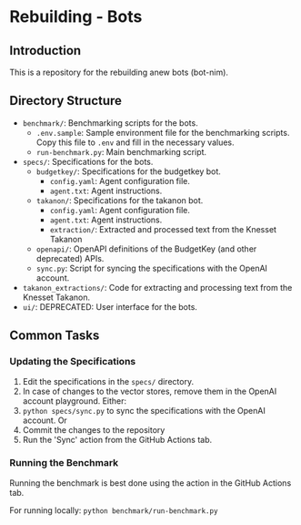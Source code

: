 # Rebuilding - Bots

## Introduction

This is a repository for the rebuilding anew bots (bot-nim).

## Directory Structure

- `benchmark/`: Benchmarking scripts for the bots.
  - `.env.sample`: Sample environment file for the benchmarking scripts.
    Copy this file to `.env` and fill in the necessary values.
  - `run-benchmark.py`: Main benchmarking script.
- `specs/`: Specifications for the bots.
  - `budgetkey/`: Specifications for the budgetkey bot.
    - `config.yaml`: Agent configuration file.
    - `agent.txt`: Agent instructions.
  - `takanon/`: Specifications for the takanon bot.
    - `config.yaml`: Agent configuration file.
    - `agent.txt`: Agent instructions.
    - `extraction/`: Extracted and processed text from the Knesset Takanon
  - `openapi/`: OpenAPI definitions of the BudgetKey (and other deprecated) APIs.
  - `sync.py`: Script for syncing the specifications with the OpenAI account.
- `takanon_extractions/`: Code for extracting and processing text from the Knesset Takanon.
- `ui/`: DEPRECATED: User interface for the bots.

## Common Tasks

### Updating the Specifications

1. Edit the specifications in the `specs/` directory.
2. In case of changes to the vector stores, remove them in the OpenAI account playground.
Either:
3. `python specs/sync.py` to sync the specifications with the OpenAI account.
Or
3. Commit the changes to the repository
4. Run the 'Sync' action from the GitHub Actions tab.

### Running the Benchmark

Running the benchmark is best done using the action in the GitHub Actions tab.

For running locally:
`python benchmark/run-benchmark.py`

